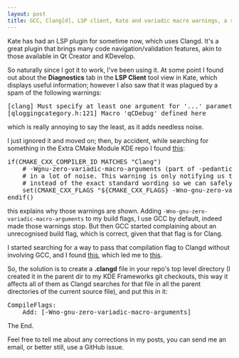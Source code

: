 ```yaml
---
layout: post
title: GCC, Clang[d], LSP client, Kate and variadic macro warnings, a short story
---
```

Kate has had an LSP plugin for sometime now, which uses Clangd. It's a great plugin that brings many code navigation/validation features, akin to those available in Qt Creator and KDevelop.

So naturally since I got it to work, I've been using it. At some point I found out about the **Diagnostics** tab in the **LSP Client** tool view in Kate, which displays useful information; however I also saw that it was plagued by a spam of the following warnings:

<pre>
[clang] Must specify at least one argument for '...' parameter of variadic macro
[qloggingcategory.h:121] Macro 'qCDebug' defined here
</pre>

which is really annoying to say the least, as it adds needless noise.

I just ignored it and moved on; then, by accident, while searching for something in the Extra CMake Module KDE repo I found [this](https://invent.kde.org/frameworks/extra-cmake-modules/-/blob/master/kde-modules/KDECompilerSettings.cmake#L546):
<pre>
if(CMAKE_CXX_COMPILER_ID MATCHES "Clang")
    # -Wgnu-zero-variadic-macro-arguments (part of -pedantic) is triggered by every qCDebug() call and therefore results
    # in a lot of noise. This warning is only notifying us that clang is emulating the GCC behaviour
    # instead of the exact standard wording so we can safely ignore it
    set(CMAKE_CXX_FLAGS "${CMAKE_CXX_FLAGS} -Wno-gnu-zero-variadic-macro-arguments")
endif()
</pre>

this explains why those warnings are shown. Adding <code>-Wno-gnu-zero-variadic-macro-arguments</code> to my build flags, I use GCC by default, indeed made those warnings stop. But then GCC started complaining about an unrecognised build flag, which is correct, given that that flag is for Clang.

I started searching for a way to pass that compilation flag to Clangd without involving GCC, and I found [this](https://github.com/clangd/clangd/issues/569#issuecomment-715444829), which led me to [this](https://clangd.llvm.org/config.html).

So, the solution is to create a **.clangd** file in your repo's top level directory (I created it in the parent dir to my KDE Frameworks git checkouts, this way it affects all of them as Clangd searches for that file in all the parent directories of the current source file), and put this in it:
<pre>
CompileFlags:
    Add: [-Wno-gnu-zero-variadic-macro-arguments]
</pre>

The End.

Feel free to tell me about any corrections in my posts, you can send me an email, or better still, use a GitHub issue.
